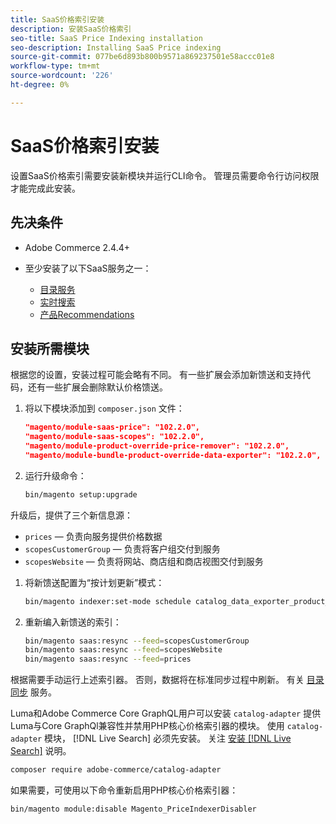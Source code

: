 ```yaml
---
title: SaaS价格索引安装
description: 安装SaaS价格索引
seo-title: SaaS Price Indexing installation
seo-description: Installing SaaS Price indexing
source-git-commit: 077be6d893b800b9571a869237501e58accc01e8
workflow-type: tm+mt
source-wordcount: '226'
ht-degree: 0%

---
```


# SaaS价格索引安装

设置SaaS价格索引需要安装新模块并运行CLI命令。 管理员需要命令行访问权限才能完成此安装。

## 先决条件

* Adobe Commerce 2.4.4+
* 至少安装了以下SaaS服务之一：

   * [目录服务](../catalog-service/overview.md)
   * [实时搜索](../live-search/guide-overview.md)
   * [产品Recommendations](../product-recommendations/guide-overview.md)

## 安装所需模块

根据您的设置，安装过程可能会略有不同。
有一些扩展会添加新馈送和支持代码，还有一些扩展会删除默认价格馈送。

1. 将以下模块添加到 `composer.json` 文件：

   ```json
   "magento/module-saas-price": "102.2.0",
   "magento/module-saas-scopes": "102.2.0",
   "magento/module-product-override-price-remover": "102.2.0",
   "magento/module-bundle-product-override-data-exporter": "102.2.0",
   ```

1. 运行升级命令：

   ```bash
   bin/magento setup:upgrade
   ```

升级后，提供了三个新信息源：

* `prices`  — 负责向服务提供价格数据
* `scopesCustomerGroup`  — 负责将客户组交付到服务
* `scopesWebsite`  — 负责将网站、商店组和商店视图交付到服务


1. 将新馈送配置为“按计划更新”模式：

   ```bash
   bin/magento indexer:set-mode schedule catalog_data_exporter_product_prices scopes_customergroup_data_exporter scopes_website_data_exporter
   ```

1. 重新编入新馈送的索引：

   ```bash
   bin/magento saas:resync --feed=scopesCustomerGroup
   bin/magento saas:resync --feed=scopesWebsite
   bin/magento saas:resync --feed=prices
   ```

根据需要手动运行上述索引器。 否则，数据将在标准同步过程中刷新。 有关 [目录同步](../landing/catalog-sync.md) 服务。

Luma和Adobe Commerce Core GraphQL用户可以安装 `catalog-adapter` 提供Luma与Core GraphQl兼容性并禁用PHP核心价格索引器的模块。
使用 `catalog-adapter` 模块， [!DNL Live Search] 必须先安装。 关注 [安装 [!DNL Live Search]](../live-search/install.md) 说明。

```bash
composer require adobe-commerce/catalog-adapter
```

如果需要，可使用以下命令重新启用PHP核心价格索引器：

```bash
bin/magento module:disable Magento_PriceIndexerDisabler
```
